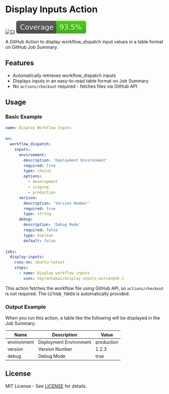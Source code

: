 # Display Inputs Action

[![CI](https://github.com/VeyronSakai/display-inputs-action/actions/workflows/ci.yml/badge.svg)](https://github.com/VeyronSakai/display-inputs-action/actions/workflows/ci.yml)
[![Coverage](./badges/coverage.svg)](./badges/coverage.svg)

A GitHub Action to display workflow_dispatch input values in a table format on GitHub Job Summary.

## Features

- Automatically retrieves workflow_dispatch inputs
- Displays inputs in an easy-to-read table format on Job Summary
- No `actions/checkout` required - fetches files via GitHub API

## Usage

### Basic Example

```yaml
name: Display Workflow Inputs

on:
  workflow_dispatch:
    inputs:
      environment:
        description: 'Deployment Environment'
        required: true
        type: choice
        options:
          - development
          - staging
          - production
      version:
        description: 'Version Number'
        required: true
        type: string
      debug:
        description: 'Debug Mode'
        required: false
        type: boolean
        default: false

jobs:
  display-inputs:
    runs-on: ubuntu-latest
    steps:
      - name: Display workflow inputs
        uses: VeyronSakai/display-inputs-action@v0.1
```

This action fetches the workflow file using GitHub API, so `actions/checkout` is not required. The `GITHUB_TOKEN` is automatically provided.

### Output Example

When you run this action, a table like the following will be displayed in the Job Summary:

| Name        | Description            | Value      |
| ----------- | ---------------------- | ---------- |
| environment | Deployment Environment | production |
| version     | Version Number         | 1.2.3      |
| debug       | Debug Mode             | true       |

## License

MIT License - See [LICENSE](LICENSE) for details.
